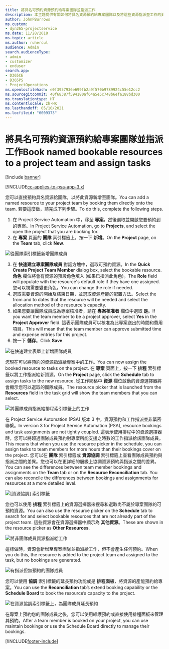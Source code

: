 ```yaml
---
title: 將具名可預約資源預約給專案團隊並指派工作
description: 本主題提供有關如何將具名資源預約給專案團隊以及將這些資源指派至工作的資訊。
author: JohnPBurrows
ms.custom:
- dyn365-projectservice
ms.date: 11/28/2018
ms.topic: article
ms.author: ruhercul
audience: Admin
search.audienceType:
- admin
- customizer
- enduser
search.app:
- D365CE
- D365PS
- ProjectOperations
ms.openlocfilehash: e0f3957936e699fb2a9f570b9789924c55e12cc2
ms.sourcegitcommit: 40f68387f594180af64a5e5c748b6efa188bd300
ms.translationtype: HT
ms.contentlocale: zh-HK
ms.lasthandoff: 05/10/2021
ms.locfileid: "6009373"
---
```

# <a name="book-named-bookable-resources-to-a-project-team-and-assign-tasks"></a><span data-ttu-id="db444-103">將具名可預約資源預約給專案團隊並指派工作</span><span class="sxs-lookup"><span data-stu-id="db444-103">Book named bookable resources to a project team and assign tasks</span></span> 

[!include [banner](../includes/psa-now-project-operations.md)]

[!INCLUDE[cc-applies-to-psa-app-3.x](../includes/cc-applies-to-psa-app-3x.md)]

<span data-ttu-id="db444-104">您可以直接預約具名資源給團隊，以將此資源新增至團隊。</span><span class="sxs-lookup"><span data-stu-id="db444-104">You can  add a named resource to your project team by booking them directly onto the team.</span></span> <span data-ttu-id="db444-105">若要這麼做，請完成下列步驟。</span><span class="sxs-lookup"><span data-stu-id="db444-105">To do this, complete the following steps.</span></span>

1. <span data-ttu-id="db444-106">在 Project Service Automation 中，移至 **專案**，然後選取並開啟您要預約到的專案。</span><span class="sxs-lookup"><span data-stu-id="db444-106">In  Project Service Automation, go to **Projects**, and select the open the project that you are booking for.</span></span>
2. <span data-ttu-id="db444-107">在 **專案** 頁面的 **團隊** 索引標籤上，按一下 **新增**。</span><span class="sxs-lookup"><span data-stu-id="db444-107">On the **Project** page, on the **Team** tab, click **New**.</span></span> 

![從團隊索引標籤新增團隊成員](media/RM-how-to-1.png)

3. <span data-ttu-id="db444-109">在 **快速建立專案團隊成員** 對話方塊中，選取可預約資源。</span><span class="sxs-lookup"><span data-stu-id="db444-109">In the **Quick Create Project Team Member** dialog box, select the bookable resource.</span></span> <span data-ttu-id="db444-110">**角色** 欄位將會有資源的預設角色填入 (如果已指派此角色)。</span><span class="sxs-lookup"><span data-stu-id="db444-110">The **Role** field will populate with the resource's default role if they have one assigned.</span></span> <span data-ttu-id="db444-111">您可以視需要變更角色。</span><span class="sxs-lookup"><span data-stu-id="db444-111">You can change the role if needed.</span></span> 
4. <span data-ttu-id="db444-112">選取需要資源的開始及結束日期，並選取資源產能的配置方法。</span><span class="sxs-lookup"><span data-stu-id="db444-112">Select the from and to dates that the resource will be needed and select the allocation method of the resource's capacity.</span></span> 
5. <span data-ttu-id="db444-113">如果您要讓團隊成員成為專案核准者，請在 **專案核准者** 欄位中選取 **是**。</span><span class="sxs-lookup"><span data-stu-id="db444-113">If you want the team member to be a project approver, select **Yes** in the **Project Approver** field.</span></span> <span data-ttu-id="db444-114">這表示團隊成員可以核准為此專案送出的時間和費用項目。</span><span class="sxs-lookup"><span data-stu-id="db444-114">This will mean that the team member can approve submitted time and expense entries for this project.</span></span> 
6. <span data-ttu-id="db444-115">按一下 **儲存**。</span><span class="sxs-lookup"><span data-stu-id="db444-115">Click **Save**.</span></span>

![在快速建立表單上新增團隊成員](media/RM-how-to-2.png)


<span data-ttu-id="db444-117">您現在可以將預約的資源指派給專案中的工作。</span><span class="sxs-lookup"><span data-stu-id="db444-117">You can now assign the booked resource to tasks on the project.</span></span> <span data-ttu-id="db444-118">在 **專案** 頁面上，按一下 **排程** 索引標籤以將工作指派給新資源。</span><span class="sxs-lookup"><span data-stu-id="db444-118">On the **Project** page, click the **Schedule** tab to assign tasks to the new resource.</span></span> <span data-ttu-id="db444-119">從工作網格中 **資源** 欄位啟動的資源選擇器將會顯示您可以選取的團隊成員。</span><span class="sxs-lookup"><span data-stu-id="db444-119">The resource picker that is launched from the **Resources** field in the task grid will show the team members that you can select.</span></span>

![將團隊成員指派給排程索引標籤上的工作](media/RM-how-to-3.png)

<span data-ttu-id="db444-121">在 Project Service Automation (PSA) 版本 3 中，資源預約和工作指派並非緊密聯繫。</span><span class="sxs-lookup"><span data-stu-id="db444-121">In version 3 for Project Service Automation (PSA), resource bookings and task assignments are not tightly coupled.</span></span> <span data-ttu-id="db444-122">這表示使用排程中的資源選擇器時，您可以將超過團隊成員預約對專案所能支援之時數的工作指派給該團隊成員。</span><span class="sxs-lookup"><span data-stu-id="db444-122">This means that when you use the resource picker in the schedule, you can assign tasks to team members for more hours than their bookings cover on the project.</span></span>
<span data-ttu-id="db444-123">您可以在 **團隊** 索引標籤或 **資源協調** 索引標籤上查看團隊成員預約與指派之間的差異。您也可以在更詳細的層級上協調資源預約與指派之間的差異。</span><span class="sxs-lookup"><span data-stu-id="db444-123">You can see the differences between team member bookings and assignments on the **Team** tab or on the **Resource Reconciliation** tab. You can also reconcile the differences between bookings and assignments for resources at a more detailed level.</span></span>

![[資源協調] 索引標籤](media/RM-how-to-4.png)

<span data-ttu-id="db444-125">您也可以使用 **排程** 索引標籤上的資源選擇器來搜尋和選取尚不屬於專案團隊的可預約資源。</span><span class="sxs-lookup"><span data-stu-id="db444-125">You can also use the resource picker on the **Schedule** tab to search for and select bookable resources that are not already part of the project team.</span></span> <span data-ttu-id="db444-126">這些資源會在資源選擇器中顯示為 **其他資源**。</span><span class="sxs-lookup"><span data-stu-id="db444-126">These are shown in the resource picker as **Other Resources**.</span></span>

![將非團隊成員資源指派給工作](media/RM-how-to-5.png)

<span data-ttu-id="db444-128">這樣做時，資源會新增至專案團隊並指派給工作，但不會產生任何預約。</span><span class="sxs-lookup"><span data-stu-id="db444-128">When you do this, the resource is added to the project team and assigned to the task, but no bookings are generated.</span></span>

![有指派但無預約的團隊成員](media/RM-how-to-6.png)

<span data-ttu-id="db444-130">您可以使用 **協調** 索引標籤的延長預約功能或是 **排程面板**，將資源的產能預約給專案。</span><span class="sxs-lookup"><span data-stu-id="db444-130">You can use the **Reconciliation** tab’s extend booking capability or the **Schedule Board** to book the resource’s capacity to the project.</span></span>

![在資源協調索引標籤上，為團隊成員延長預約](media/RM-how-to-7.png)

<span data-ttu-id="db444-132">在專案上預約您的團隊成員之後，您可以使用維護預約或直接使用排程面板來管理其預約。</span><span class="sxs-lookup"><span data-stu-id="db444-132">After a team member is booked on your project, you can use maintain bookings or use the Schedule Board directly to manage their bookings.</span></span>


[!INCLUDE[footer-include](../includes/footer-banner.md)]
